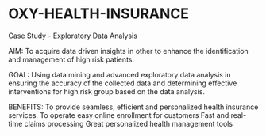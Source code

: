 # OXY-HEALTH-INSURANCE

Case Study - Exploratory Data Analysis

AIM:
To acquire data driven insights in other to enhance the identification 
and management of high risk patients.

GOAL:
Using data mining and advanced exploratory data analysis in ensuring the accuracy of the collected data
and determining effective interventions for high risk group based on the data analysis.

BENEFITS:
To provide seamless, efficient and personalized health insurance services.
To operate easy online enrollment for customers
Fast and real-time claims processing
Great personalized health management tools


